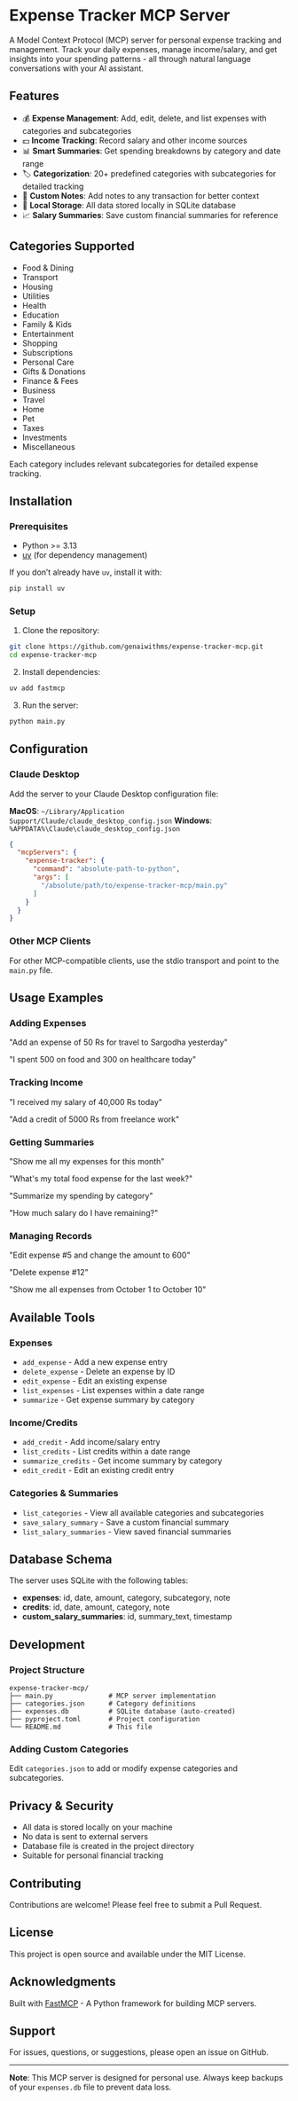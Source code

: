 # Expense Tracker MCP Server

A Model Context Protocol (MCP) server for personal expense tracking and management. Track your daily expenses, manage income/salary, and get insights into your spending patterns - all through natural language conversations with your AI assistant.

## Features

- 💰 **Expense Management**: Add, edit, delete, and list expenses with categories and subcategories
- 💵 **Income Tracking**: Record salary and other income sources
- 📊 **Smart Summaries**: Get spending breakdowns by category and date range
- 🏷️ **Categorization**: 20+ predefined categories with subcategories for detailed tracking
- 📝 **Custom Notes**: Add notes to any transaction for better context
- 💾 **Local Storage**: All data stored locally in SQLite database
- 📈 **Salary Summaries**: Save custom financial summaries for reference

## Categories Supported

- Food & Dining
- Transport
- Housing
- Utilities
- Health
- Education
- Family & Kids
- Entertainment
- Shopping
- Subscriptions
- Personal Care
- Gifts & Donations
- Finance & Fees
- Business
- Travel
- Home
- Pet
- Taxes
- Investments
- Miscellaneous

Each category includes relevant subcategories for detailed expense tracking.

## Installation

### Prerequisites

- Python >= 3.13
- [uv](https://github.com/astral-sh/uv) (for dependency management)
  
If you don’t already have `uv`, install it with:
```bash
pip install uv
```

### Setup

1. Clone the repository:
```bash
git clone https://github.com/genaiwithms/expense-tracker-mcp.git
cd expense-tracker-mcp
```

2. Install dependencies:
```bash
uv add fastmcp
```

3. Run the server:
```bash
python main.py
```

## Configuration

### Claude Desktop

Add the server to your Claude Desktop configuration file:

**MacOS**: `~/Library/Application Support/Claude/claude_desktop_config.json`
**Windows**: `%APPDATA%\Claude\claude_desktop_config.json`

```json
{
  "mcpServers": {
    "expense-tracker": {
      "command": "absolute-path-to-python",
      "args": [
        "/absolute/path/to/expense-tracker-mcp/main.py"
      ]
    }
  }
}
```

### Other MCP Clients

For other MCP-compatible clients, use the stdio transport and point to the `main.py` file.

## Usage Examples

### Adding Expenses

"Add an expense of 50 Rs for travel to Sargodha yesterday"

"I spent 500 on food and 300 on healthcare today"

### Tracking Income

"I received my salary of 40,000 Rs today"

"Add a credit of 5000 Rs from freelance work"

### Getting Summaries

"Show me all my expenses for this month"

"What's my total food expense for the last week?"

"Summarize my spending by category"

"How much salary do I have remaining?"

### Managing Records

"Edit expense #5 and change the amount to 600"

"Delete expense #12"

"Show me all expenses from October 1 to October 10"

## Available Tools

### Expenses
- `add_expense` - Add a new expense entry
- `delete_expense` - Delete an expense by ID
- `edit_expense` - Edit an existing expense
- `list_expenses` - List expenses within a date range
- `summarize` - Get expense summary by category

### Income/Credits
- `add_credit` - Add income/salary entry
- `list_credits` - List credits within a date range
- `summarize_credits` - Get income summary by category
- `edit_credit` - Edit an existing credit entry

### Categories & Summaries
- `list_categories` - View all available categories and subcategories
- `save_salary_summary` - Save a custom financial summary
- `list_salary_summaries` - View saved financial summaries

## Database Schema

The server uses SQLite with the following tables:

- **expenses**: id, date, amount, category, subcategory, note
- **credits**: id, date, amount, category, note
- **custom_salary_summaries**: id, summary_text, timestamp

## Development

### Project Structure

```
expense-tracker-mcp/
├── main.py              # MCP server implementation
├── categories.json      # Category definitions
├── expenses.db          # SQLite database (auto-created)
├── pyproject.toml       # Project configuration
└── README.md            # This file
```

### Adding Custom Categories

Edit `categories.json` to add or modify expense categories and subcategories.

## Privacy & Security

- All data is stored locally on your machine
- No data is sent to external servers
- Database file is created in the project directory
- Suitable for personal financial tracking

## Contributing

Contributions are welcome! Please feel free to submit a Pull Request.

## License

This project is open source and available under the MIT License.

## Acknowledgments

Built with [FastMCP](https://github.com/jlowin/fastmcp) - A Python framework for building MCP servers.

## Support

For issues, questions, or suggestions, please open an issue on GitHub.

---

**Note**: This MCP server is designed for personal use. Always keep backups of your `expenses.db` file to prevent data loss.
